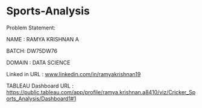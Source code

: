 # Sports-Analysis

Problem Statement: 

NAME : RAMYA KRISHNAN A

BATCH: DW75DW76

DOMAIN : DATA SCIENCE

Linked in URL : www.linkedin.com/in/ramyakrishnan19

TABLEAU Dashboard URL : https://public.tableau.com/app/profile/ramya.krishnan.a8410/viz/Cricker_Sports_Analysis/Dashboard1#1
